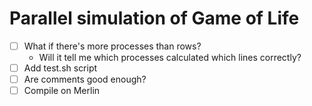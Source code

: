 # Parallel simulation of Game of Life

- [ ] What if there's more processes than rows?
  - Will it tell me which processes calculated which lines correctly?
- [ ] Add test.sh script
- [ ] Are comments good enough?
- [ ] Compile on Merlin
